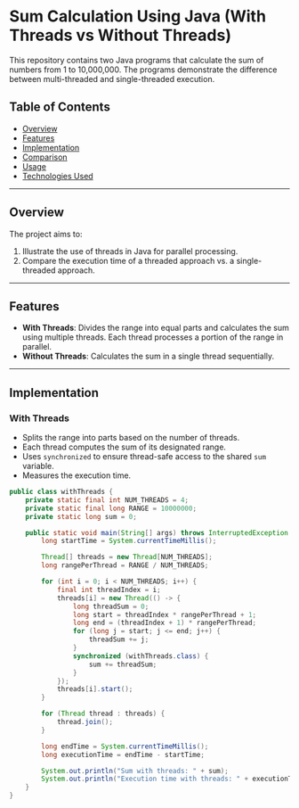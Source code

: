 # Sum Calculation Using Java (With Threads vs Without Threads)

This repository contains two Java programs that calculate the sum of numbers from 1 to 10,000,000. The programs demonstrate the difference between multi-threaded and single-threaded execution.

## Table of Contents
- [Overview](#overview)
- [Features](#features)
- [Implementation](#implementation)
- [Comparison](#comparison)
- [Usage](#usage)
- [Technologies Used](#technologies-used)

---

## Overview
The project aims to:
1. Illustrate the use of threads in Java for parallel processing.
2. Compare the execution time of a threaded approach vs. a single-threaded approach.

---

## Features
- **With Threads**: Divides the range into equal parts and calculates the sum using multiple threads. Each thread processes a portion of the range in parallel.
- **Without Threads**: Calculates the sum in a single thread sequentially.

---

## Implementation

### **With Threads**
- Splits the range into parts based on the number of threads.
- Each thread computes the sum of its designated range.
- Uses `synchronized` to ensure thread-safe access to the shared `sum` variable.
- Measures the execution time.

```java
public class withThreads {
    private static final int NUM_THREADS = 4;
    private static final long RANGE = 10000000;
    private static long sum = 0;

    public static void main(String[] args) throws InterruptedException {
        long startTime = System.currentTimeMillis();

        Thread[] threads = new Thread[NUM_THREADS];
        long rangePerThread = RANGE / NUM_THREADS;

        for (int i = 0; i < NUM_THREADS; i++) {
            final int threadIndex = i;
            threads[i] = new Thread(() -> {
                long threadSum = 0;
                long start = threadIndex * rangePerThread + 1;
                long end = (threadIndex + 1) * rangePerThread;
                for (long j = start; j <= end; j++) {
                    threadSum += j;
                }
                synchronized (withThreads.class) {
                    sum += threadSum;
                }
            });
            threads[i].start();
        }

        for (Thread thread : threads) {
            thread.join();
        }

        long endTime = System.currentTimeMillis();
        long executionTime = endTime - startTime;

        System.out.println("Sum with threads: " + sum);
        System.out.println("Execution time with threads: " + executionTime + " ms");
    }
}
